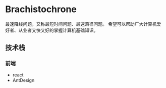 # Brachistochrone
最速降线问题，又称最短时间问题、最速落径问题。 希望可以帮助广大计算机爱好者、从业者又快又好的掌握计算机基础知识。

## 技术栈
### 前端
* react
* AntDesign


